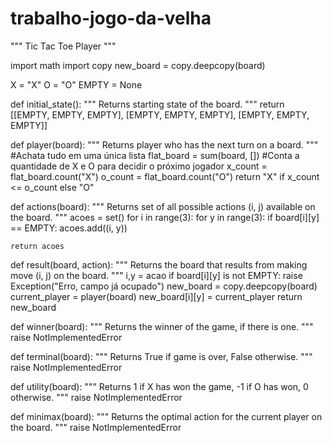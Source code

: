 # trabalho-jogo-da-velha

"""
Tic Tac Toe Player
"""

import math
import copy
new_board = copy.deepcopy(board)

X = "X"
O = "O"
EMPTY = None


def initial_state():
    """
    Returns starting state of the board.
    """
    return [[EMPTY, EMPTY, EMPTY],
            [EMPTY, EMPTY, EMPTY],
            [EMPTY, EMPTY, EMPTY]]


def player(board):
    """
    Returns player who has the next turn on a board.
    """
    #Achata tudo em uma única lista
    flat_board = sum(board, [])
    #Conta a quantidade de X e O para decidir o próximo jogador
    x_count = flat_board.count("X")
    o_count = flat_board.count("O")
    return "X" if x_count <= o_count else "O"


def actions(board):
    """
    Returns set of all possible actions (i, j) available on the board.
    """
    acoes = set()
    for i in range(3):
        for y in range(3):
            if board[i][y] == EMPTY:
                acoes.add((i, y))

    return acoes


def result(board, action):
    """
    Returns the board that results from making move (i, j) on the board.
    """
    i,y = acao
    if board[i][y] is not EMPTY:
        raise Exception("Erro, campo já ocupado")
    new_board = copy.deepcopy(board)
    current_player = player(board)
    new_board[i][y] = current_player
    return new_board


def winner(board):
    """
    Returns the winner of the game, if there is one.
    """
    raise NotImplementedError


def terminal(board):
    """
    Returns True if game is over, False otherwise.
    """
    raise NotImplementedError


def utility(board):
    """
    Returns 1 if X has won the game, -1 if O has won, 0 otherwise.
    """
    raise NotImplementedError


def minimax(board):
    """
    Returns the optimal action for the current player on the board.
    """
    raise NotImplementedError
